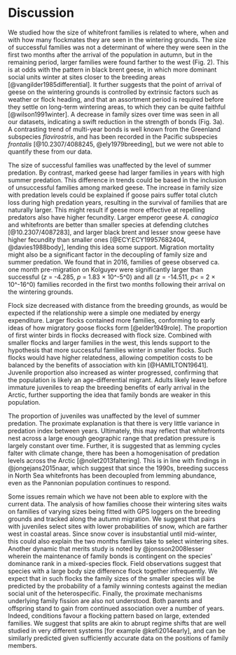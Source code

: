 
# Discussion

We studied how the size of whitefront families is related to where, when and with how many flockmates they are seen in the wintering grounds. The size of successful families was not a determinant of where they were seen in the first two months after the arrival of the population in autumn, but in the remaining period, larger families were found farther to the west (Fig. 2). This is at odds with the pattern in black brent geese, in which more dominant social units winter at sites closer to the breeding areas [@vangilder1985differential]. It further suggests that the point of arrival of geese on the wintering grounds is controlled by extrinsic factors such as weather or flock heading, and that an assortment period is required before they settle on long-term wintering areas, to which they can be quite faithful [@wilson1991winter].
A decrease in family sizes over time was seen in all our datasets, indicating a swift reduction in the strength of bonds (Fig. 3a). A contrasting trend of multi-year bonds is well known from the Greenland subspecies *flavirostris*, and has been recorded in the Pacific subspecies *frontalis* [@10.2307/4088245, @ely1979breeding], but we were not able to quantify these from our data.

The size of successful families was unaffected by the level of summer predation. By contrast, marked geese had larger families in years with high summer predation. This difference in trends could be based in the inclusion of unsuccessful families among marked geese.
The increase in family size with predation levels could be explained if goose pairs suffer total clutch loss during high predation years, resulting in the survival of families that are naturally larger. This might result if geese more effective at repelling predators also have higher fecundity. Larger emperor geese *A. canagica* and whitefronts are better than smaller species at defending clutches [@10.2307/4087283], and larger black brent and lesser snow geese have higher fecundity than smaller ones [@ECY:ECY19957682404, @davies1988body], lending this idea some support.
Migration mortality might also be a significant factor in the decoupling of family size and summer predation. We found that in 2016, families of geese observed ca. one month pre-migration on Kolguyev were significantly larger than successful ($z$ = -4.285, $p$ = 1.83 $\times$ 10^-5^0) and all ($z$ = -14.511, $p <$ = 2 $\times$ 10^-16^0) families recorded in the first two months following their arrival on the wintering grounds.

Flock size decreased with distance from the breeding grounds, as would be expected if the relationship were a simple one mediated by energy expenditure. Larger flocks contained more families, conforming to early ideas of how migratory goose flocks form [@elder1949role]. The proportion of first winter birds in flocks decreased with flock size. Combined with smaller flocks and larger families in the west, this lends support to the hypothesis that more successful families winter in smaller flocks. Such flocks would have higher relatedness, allowing competition costs to be balanced by the benefits of association with kin [@HAMILTON19641]. Juvenile proportion also increased as winter progressed, confirming that the population is likely an age-differential migrant. Adults likely leave before immature juveniles to reap the breeding benefits of early arrival in the Arctic, further supporting the idea that family bonds are weaker in this population.

The proportion of juveniles was unaffected by the level of summer predation. The proximate explanation is that there is very little variance in predation index between years. Ultimately, this may reflect that whitefronts nest across a large enough geographic range that predation pressure is largely constant over time. Further, it is suggested that as lemming cycles falter with climate change, there has been a homogenisation of predation levels across the Arctic [@nolet2013faltering]. This is in line with findings in @jongejans2015naar, which suggest that since the 1990s, breeding success in North Sea whitefronts has been decoupled from lemming abundance, even as the Pannonian population continues to respond.

Some issues remain which we have not been able to explore with the current data. The analysis of how families choose their wintering sites waits on families of varying sizes being fitted with GPS loggers on the breeding grounds and tracked along the autumn migration. We suggest that pairs with juveniles select sites with lower probabilities of snow, which are farther west in coastal areas. Since snow cover is insubstantial until mid-winter, this could also explain the two months families take to select wintering sites. Another dynamic that merits study is noted by @jonsson2008lesser wherein the maintenance of family bonds is contingent on the species' dominance rank in a mixed-species flock. Field observations suggest that species with a large body size difference flock together infrequently. We expect that in such flocks the family sizes of the smaller species will be predicted by the probability of a family winning contests against the median social unit of the heterospecific. Finally, the proximate mechanisms underlying family fission are also not understood. Both parents and offspring stand to gain from continued association over a number of years. Indeed, conditions favour a flocking pattern based on large, extended families. We suggest that splits are akin to abrupt regime shifts that are well studied in very different systems [for example @kefi2014early], and can be similarly predicted given sufficiently accurate data on the positions of family members.